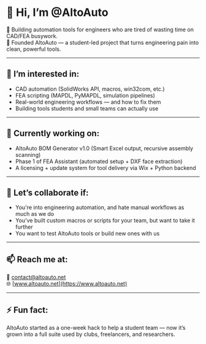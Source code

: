 # 👋 Hi, I’m @AltoAuto

🚀 Building automation tools for engineers who are tired of wasting time on CAD/FEA busywork.  
🎯 Founded AltoAuto — a student-led project that turns engineering pain into clean, powerful tools.

---

## 👀 I’m interested in:
- CAD automation (SolidWorks API, macros, win32com, etc.)
- FEA scripting (MAPDL, PyMAPDL, simulation pipelines)
- Real-world engineering workflows — and how to fix them
- Building tools students and small teams can actually use

---

## 🌱 Currently working on:
- AltoAuto BOM Generator v1.0 (Smart Excel output, recursive assembly scanning)
- Phase 1 of FEA Assistant (automated setup + DXF face extraction)
- A licensing + update system for tool delivery via Wix + Python backend

---

## 🤝 Let’s collaborate if:
- You're into engineering automation, and hate manual workflows as much as we do
- You’ve built custom macros or scripts for your team, but want to take it further
- You want to test AltoAuto tools or build new ones with us

---

## 📫 Reach me at:
📩 contact@altoauto.net  
🌐 [www.altoauto.net](https://www.altoauto.net)

---

## ⚡ Fun fact:
AltoAuto started as a one-week hack to help a student team — now it’s grown into a full suite used by clubs, freelancers, and researchers.

